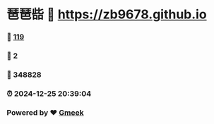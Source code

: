 # 琶琶啙 :link: https://zb9678.github.io 
### :page_facing_up: [119](https://zb9678.github.io/tag.html) 
### :speech_balloon: 2 
### :hibiscus: 348828 
### :alarm_clock: 2024-12-25 20:39:04 
### Powered by :heart: [Gmeek](https://github.com/Meekdai/Gmeek)
